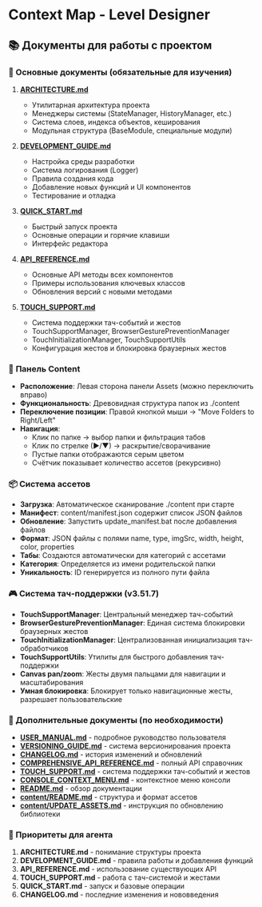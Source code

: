# Context Map - Level Designer

## 📚 Документы для работы с проектом

### 🔧 Основные документы (обязательные для изучения)

1. **[ARCHITECTURE.md](./docs/ARCHITECTURE.md)**
   - Утилитарная архитектура проекта
   - Менеджеры системы (StateManager, HistoryManager, etc.)
   - Система слоев, индекса объектов, кеширования
   - Модульная структура (BaseModule, специальные модули)

2. **[DEVELOPMENT_GUIDE.md](./docs/DEVELOPMENT_GUIDE.md)**
   - Настройка среды разработки
   - Система логирования (Logger)
   - Правила создания кода
   - Добавление новых функций и UI компонентов
   - Тестирование и отладка

3. **[QUICK_START.md](./docs/QUICK_START.md)**
   - Быстрый запуск проекта
   - Основные операции и горячие клавиши
   - Интерфейс редактора

4. **[API_REFERENCE.md](./docs/API_REFERENCE.md)**
   - Основные API методы всех компонентов
   - Примеры использования ключевых классов
   - Обновления версий с новыми методами

5. **[TOUCH_SUPPORT.md](./docs/TOUCH_SUPPORT.md)**
   - Система поддержки тач-событий и жестов
   - TouchSupportManager, BrowserGesturePreventionManager
   - TouchInitializationManager, TouchSupportUtils
   - Конфигурация жестов и блокировка браузерных жестов

### 📁 **Панель Content**
- **Расположение**: Левая сторона панели Assets (можно переключить вправо)
- **Функциональность**: Древовидная структура папок из ./content
- **Переключение позиции**: Правой кнопкой мыши → "Move Folders to Right/Left"
- **Навигация**: 
  - Клик по папке → выбор папки и фильтрация табов
  - Клик по стрелке (▶/▼) → раскрытие/сворачивание
  - Пустые папки отображаются серым цветом
  - Счётчик показывает количество ассетов (рекурсивно)

### 📦 **Система ассетов**
- **Загрузка**: Автоматическое сканирование ./content при старте
- **Манифест**: content/manifest.json содержит список JSON файлов
- **Обновление**: Запустить update_manifest.bat после добавления файлов
- **Формат**: JSON файлы с полями name, type, imgSrc, width, height, color, properties
- **Табы**: Создаются автоматически для категорий с ассетами
- **Категория**: Определяется из имени родительской папки
- **Уникальность**: ID генерируется из полного пути файла

### 🎮 **Система тач-поддержки (v3.51.7)**
- **TouchSupportManager**: Центральный менеджер тач-событий
- **BrowserGesturePreventionManager**: Единая система блокировки браузерных жестов
- **TouchInitializationManager**: Централизованная инициализация тач-обработчиков
- **TouchSupportUtils**: Утилиты для быстрого добавления тач-поддержки
- **Canvas pan/zoom**: Жесты двумя пальцами для навигации и масштабирования
- **Умная блокировка**: Блокирует только навигационные жесты, разрешает пользовательские

### 📖 Дополнительные документы (по необходимости)

- **[USER_MANUAL.md](./docs/USER_MANUAL.md)** - подробное руководство пользователя
- **[VERSIONING_GUIDE.md](./docs/VERSIONING_GUIDE.md)** - система версионирования проекта
- **[CHANGELOG.md](./docs/CHANGELOG.md)** - история изменений и обновлений
- **[COMPREHENSIVE_API_REFERENCE.md](./docs/COMPREHENSIVE_API_REFERENCE.md)** - полный API справочник
- **[TOUCH_SUPPORT.md](./docs/TOUCH_SUPPORT.md)** - система поддержки тач-событий и жестов
- **[CONSOLE_CONTEXT_MENU.md](./docs/CONSOLE_CONTEXT_MENU.md)** - контекстное меню консоли
- **[README.md](./docs/README.md)** - обзор документации
- **[content/README.md](./content/README.md)** - структура и формат ассетов
- **[content/UPDATE_ASSETS.md](./content/UPDATE_ASSETS.md)** - инструкция по обновлению библиотеки

### 🎯 Приоритеты для агента

1. **ARCHITECTURE.md** - понимание структуры проекта
2. **DEVELOPMENT_GUIDE.md** - правила работы и добавления функций
3. **API_REFERENCE.md** - использование существующих API
4. **TOUCH_SUPPORT.md** - работа с тач-системой и жестами
5. **QUICK_START.md** - запуск и базовые операции
6. **CHANGELOG.md** - последние изменения и нововведения
